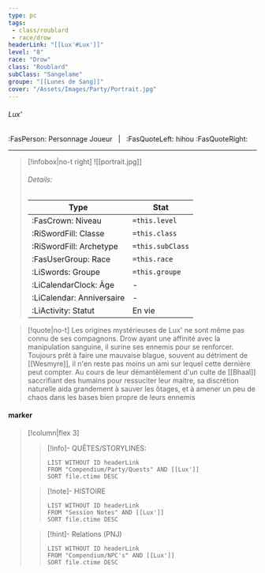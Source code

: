 ```yaml
---
type: pc
tags:
 - class/roublard
 - race/drow
headerLink: "[[Lux'#Lux']]"
level: "8"
race: "Drow"
class: "Roublard"
subClass: "Sangelame"
groupe: "[[Lunes de Sang]]"
cover: "/Assets/Images/Party/Portrait.jpg"
---
```


###### Lux'
:FasPerson: Personnage Joueur &nbsp; | &nbsp; :FasQuoteLeft: hihou :FasQuoteRight:
___
> [!infobox|no-t right]
> ![[portrait.jpg]]
> ###### Details:
> | Type | Stat |
> | ---- | ---- |
> | :FasCrown: Niveau   | `=this.level` |
> | :RiSwordFill: Classe |  `=this.class`|
> | :RiSwordFill: Archetype |  `=this.subClass`|
> |  :FasUserGroup: Race |  `=this.race`|
> |  :LiSwords: Groupe |  `=this.groupe`|
> |  :LiCalendarClock: Âge | - |
> |  :LiCalendar: Anniversaire | - |
> | :LiActivity: Statut | En vie |

> [!quote|no-t]
> Les origines mystérieuses de Lux' ne sont même pas connu de ses compagnons. Drow ayant une affinité avec la manipulation sanguine, il surine ses ennemis pour se renforcer. Toujours prêt à faire une mauvaise blague, souvent au détriment de [[Wesmyre]], il n'en reste pas moins un ami sur lequel cette dernière peut compter. Au cours de leur démantèlement d'un culte de [[Bhaal]] saccrifiant des humains pour ressuciter leur maitre, sa discrétion naturelle aida grandement à sauver les ôtages, et à amener un peu de chaos dans les bases bien propre de leurs ennemis
 
#### marker
> [!column|flex 3]
>> [!info]- QUÊTES/STORYLINES:
>>```dataview
>>LIST WITHOUT ID headerLink
>>FROM "Compendium/Party/Quests" AND [[Lux']]
>>SORT file.ctime DESC
>
>>[!note]- HISTOIRE
>>```dataview
>>LIST WITHOUT ID headerLink
>>FROM "Session Notes" AND [[Lux']]
>>SORT file.ctime DESC
>
>>[!hint]- Relations (PNJ)
>>```dataview
>>LIST WITHOUT ID headerLink
>>FROM "Compendium/NPC's" AND [[Lux']]
>>SORT file.ctime DESC
>>
```image-layout-masonry-3

```
